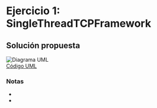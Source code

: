 # Ejercicio 1: SingleThreadTCPFramework
## Solución propuesta
![Diagrama UML](./diag_uml.png)<br>
[Código UML](./source.uml)
### Notas
-
- 
